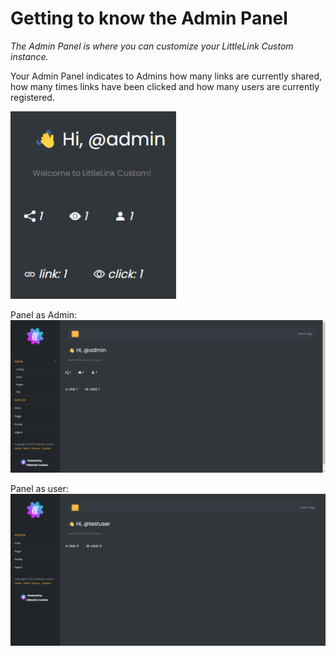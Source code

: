 # Getting to know the Admin Panel

*The Admin Panel is where you can customize your LittleLink Custom instance.*

Your Admin Panel indicates to Admins how many links are currently shared, how many times links have been clicked and how many users are currently registered.

<img src="/assets/img/admin-panel/counter.png">

Panel as Admin:
<img src="/assets/img/admin-panel/admin.png">

Panel as user:
<img src="/assets/img/admin-panel/user.png">
